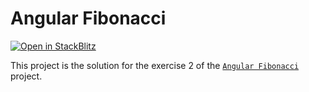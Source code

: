# Angular Fibonacci

[![Open in StackBlitz](https://developer.stackblitz.com/img/open_in_stackblitz.svg)](https://stackblitz.com/fork/github/stackblitz/ng-be-workshop/tree/main/solutions/webworkers/2-angular-fibonacci/step-2-comlink?file=src%2Findex.html)

This project is the solution for the exercise 2 of the [`Angular Fibonacci`](../../../../exercises/webworkers/2-angular-fibonacci) project.

